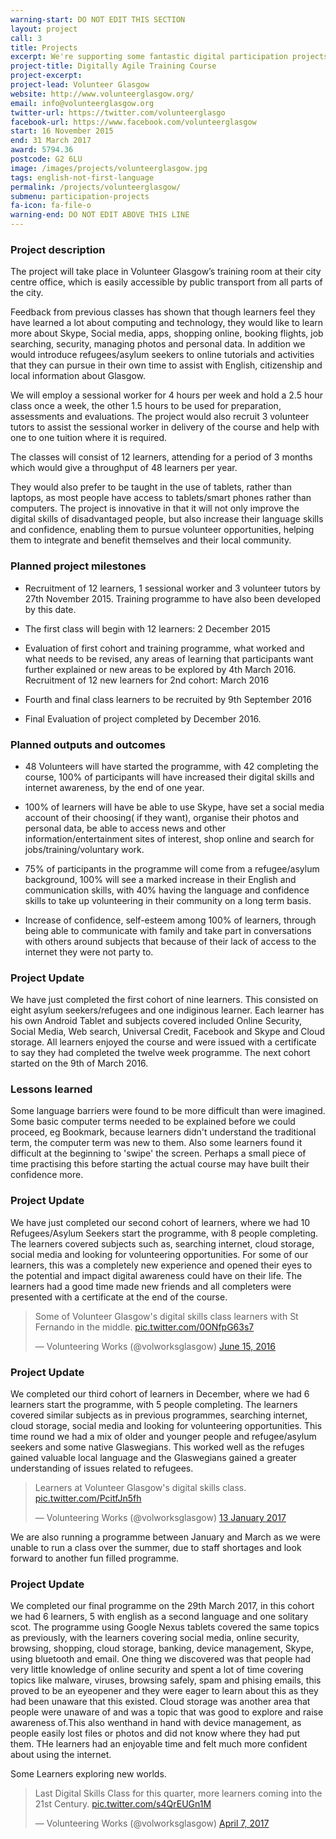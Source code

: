 ```yaml
---
warning-start: DO NOT EDIT THIS SECTION
layout: project
call: 3
title: Projects
excerpt: We're supporting some fantastic digital participation projects. Here are their stories.
project-title: Digitally Agile Training Course
project-excerpt:
project-lead: Volunteer Glasgow
website: http://www.volunteerglasgow.org/
email: info@volunteerglasgow.org
twitter-url: https://twitter.com/volunteerglasgo
facebook-url: https://www.facebook.com/volunteerglasgow
start: 16 November 2015
end: 31 March 2017
award: 5794.36
postcode: G2 6LU
image: /images/projects/volunteerglasgow.jpg
tags: english-not-first-language
permalink: /projects/volunteerglasgow/
submenu: participation-projects
fa-icon: fa-file-o
warning-end: DO NOT EDIT ABOVE THIS LINE
---
```


### Project description

The project will take place in Volunteer Glasgow’s training room at their city centre office, which is easily accessible by public transport from all parts of the city.

Feedback from previous classes has shown that though learners feel they have learned a lot about computing and technology, they would like to learn more about Skype, Social media, apps, shopping online, booking flights, job searching, security, managing photos and personal data. In addition we would introduce refugees/asylum seekers to online tutorials and activities that they can pursue in their own time to assist with English, citizenship and local information about Glasgow.

We will employ a sessional worker for 4 hours per week and hold a 2.5 hour class once a week, the other 1.5 hours to be used for preparation, assessments and evaluations. The project would also recruit 3 volunteer tutors to assist the sessional worker in delivery of the course and help with one to one tuition where it is required.

The classes will consist of 12 learners, attending for a period of 3 months which would give a throughput of 48 learners per year.

They would also prefer to be taught in the use of tablets, rather than laptops, as most people have access to tablets/smart phones rather than computers. The project is innovative in that it will not only improve the digital skills of disadvantaged people, but also increase their language skills and confidence, enabling them to pursue volunteer opportunities, helping them to integrate and benefit themselves and their local community.

### Planned project milestones

* Recruitment of 12 learners, 1 sessional worker and 3 volunteer tutors by 27th November 2015. Training programme to have also been developed by this date.

* The first class will begin with 12 learners: 2 December 2015

* Evaluation of first cohort and training programme, what worked and what needs to be revised, any areas of learning that participants want further explained or new areas to be explored by 4th March 2016. Recruitment of 12 new learners for 2nd cohort: March 2016

* Fourth and final class learners to be recruited by 9th September 2016

* Final Evaluation of project completed by December 2016.


### Planned outputs and outcomes

* 48 Volunteers will have started the programme, with 42 completing the course, 100% of participants will have increased their digital skills and internet awareness, by the end of one year.

* 100% of learners will have be able to use Skype, have set a social media account of their choosing( if they want), organise their photos and personal data, be able to access news and other information/entertainment sites of interest, shop online and search for jobs/training/voluntary work.

* 75% of participants in the programme will come from a refugee/asylum background, 100% will see a marked increase in their English and communication skills, with 40% having the language and confidence skills to take up volunteering in their community on a long term basis.

* Increase of confidence, self-esteem among 100% of learners, through being able to communicate with family and take part in conversations with others around subjects that because of their lack of access to the internet they were not party to.



### Project Update
We have just completed the first cohort of nine learners.
This consisted on eight asylum seekers/refugees and one indiginous learner.
Each learner has his own Android Tablet and subjects covered included Online Security, Social Media, Web search, Universal Credit, Facebook and Skype and Cloud storage.
All learners enjoyed the course and were issued with a certificate to say they had completed the twelve week programme.
The next cohort started on the 9th of March 2016.

### Lessons learned
Some language barriers were found to be more difficult than were imagined. Some basic computer terms needed to be explained before we could proceed, eg Bookmark, because learners didn't understand the traditional term, the computer term was new to them.
Also some learners found it difficult at the beginning to 'swipe' the screen. Perhaps a small piece of time practising this before starting the actual course may have built their confidence more.

### Project Update
We have just completed our second cohort of learners, where we had 10 Refugees/Asylum Seekers start the programme, with 8 people completing. The learners covered subjects such as, searching internet, cloud storage, social media and looking for volunteering opportunities.
For some of our learners, this was a completely new experience and opened their eyes to the potential and impact digital awareness could have on their life.
The learners had a good time made new friends and all completers were presented with a certificate at the end of the course.

<blockquote class="twitter-tweet" data-lang="en"><p lang="en" dir="ltr">Some of Volunteer Glasgow&#39;s digital skills class learners with St Fernando in the middle. <a href="https://t.co/0ONfpG63s7">pic.twitter.com/0ONfpG63s7</a></p>&mdash; Volunteering Works (@volworksglasgow) <a href="https://twitter.com/volworksglasgow/status/743083162738249728">June 15, 2016</a></blockquote>
<script async src="//platform.twitter.com/widgets.js" charset="utf-8"></script>

### Project Update

We completed our third cohort of learners in December, where we had 6 learners start the programme, with 5 people completing. The learners covered similar subjects as in previous programmes, searching internet, cloud storage, social media and looking for volunteering opportunities. This time round we had a mix of older and younger people and refugee/asylum seekers and some native Glaswegians. This worked well as the refuges gained valuable local language and the Glaswegians gained a greater understanding of issues related to refugees.

<blockquote class="twitter-tweet" data-lang="en-gb"><p lang="en" dir="ltr">Learners at Volunteer Glasgow&#39;s digital skills class. <a href="https://t.co/PcitfJn5fh">pic.twitter.com/PcitfJn5fh</a></p>&mdash; Volunteering Works (@volworksglasgow) <a href="https://twitter.com/volworksglasgow/status/819882700437934080">13 January 2017</a></blockquote>
<script async src="//platform.twitter.com/widgets.js" charset="utf-8"></script>

We are also running a programme between January and March as we were unable to run a class over the summer, due to staff shortages and look forward to another fun filled programme.

### Project Update

We completed our final programme on the 29th March 2017, in this cohort we had 6 learners, 5 with english as a second language and one solitary scot. The programme using Google Nexus tablets  covered the same topics as previously, with the learners covering social media, online security, browsing, shopping, cloud storage, banking, device management, Skype, using bluetooth and email.
One thing we discovered was that people had very little knowledge of online security and spent a lot of time covering topics like malware, viruses, browsing safely,  spam and phising emails, this proved to be an eyeopener and they were eager to learn about this as they had been unaware that this existed.
Cloud storage was another area that people were unaware of and was a topic that was good to explore and raise awareness of.This also wenthand in hand with device management, as people easily lost files or photos and did not know where they had put them. THe learners had an enjoyable time and felt much more confident about using the internet.

Some Learners exploring new worlds.
<blockquote class="twitter-tweet" data-lang="en"><p lang="en" dir="ltr">Last Digital Skills Class for this quarter, more learners coming into the 21st Century. <a href="https://t.co/s4QrEUGn1M">pic.twitter.com/s4QrEUGn1M</a></p>&mdash; Volunteering Works (@volworksglasgow) <a href="https://twitter.com/volworksglasgow/status/850321437500084224">April 7, 2017</a></blockquote>
<script async src="//platform.twitter.com/widgets.js" charset="utf-8"></script>
